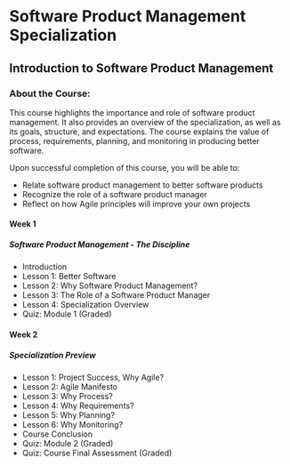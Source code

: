 # Software Product Management Specialization
## Introduction to Software Product Management
### About the Course:
This course highlights the importance and role of software product management. It also provides an overview of the specialization, as well as its goals, structure, and expectations. The course explains the value of process, requirements, planning, and monitoring in producing better software. 
 
Upon successful completion of this course, you will be able to:

 - Relate software product management to better software products
 - Recognize the role of a software product manager
 - Reflect on how Agile principles will improve your own projects
 
#### Week 1 
##### Software Product Management - The Discipline
- Introduction
- Lesson 1: Better Software
- Lesson 2: Why Software Product Management?
- Lesson 3: The Role of a Software Product Manager
- Lesson 4: Specialization Overview
- Quiz: Module 1 (Graded)

#### Week 2
##### Specialization Preview
- Lesson 1: Project Success, Why Agile?
- Lesson 2: Agile Manifesto
- Lesson 3: Why Process?
- Lesson 4: Why Requirements?
- Lesson 5: Why Planning?
- Lesson 6: Why Monitoring?
- Course Conclusion
- Quiz: Module 2 (Graded)
- Quiz: Course Final Assessment (Graded)